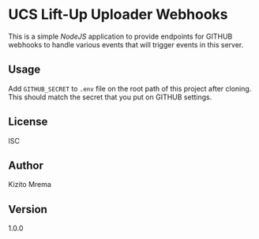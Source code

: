 # UCS Lift-Up Uploader Webhooks

This is a simple _NodeJS_ application to provide endpoints for GITHUB webhooks to handle various events that will trigger events in this server.

## Usage

Add `GITHUB_SECRET` to `.env` file on the root path of this project after cloning. This should match the secret that you put on GITHUB settings.

## License

ISC

## Author

Kizito Mrema

## Version

1.0.0
